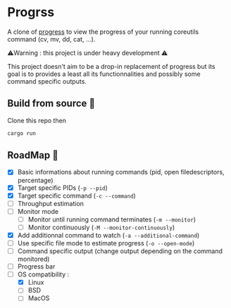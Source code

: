 # Progrss

A clone of [progress](https://github.com/Xfennec/progress) to view the progress of your running coreutils command (cv, mv, dd, cat, ...).

⚠️Warning : this project is under heavy development ⚠️

This project doesn't aim to be a drop-in replacement of progress but its goal is to provides a least all its functionnalities and possibly some command specific outputs.


## Build from source 🔨

Clone this repo then

```bash
cargo run
```


## RoadMap 📜

- [x] Basic informations about running commands (pid, open filedescriptors, percentage)
- [x] Target specific PIDs (`-p --pid`)
- [x] Target specific command (`-c --command`)
- [ ] Throughput estimation
- [ ] Monitor mode
  - [ ] Monitor until running command terminates (`-m --monitor`)
  - [ ] Monitor continuously (`-M --monitor-continuously`)
- [x] Add additionnal command to watch (`-a --additional-command`)
- [ ] Use specific file mode to estimate progress (`-o --open-mode`)
- [ ] Command specific output (change output depending on the command monitored)
- [ ] Progress bar
- [ ] OS compatibility :
  - [x] Linux
  - [ ] BSD
  - [ ] MacOS

